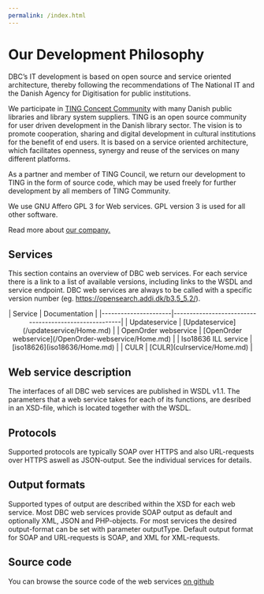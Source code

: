 ```yaml
---
permalink: /index.html
---
```

# Our Development Philosophy
DBC’s IT development is based on open source and service oriented
architecture, thereby following the recommendations of The National
IT and the Danish Agency for Digitisation for public institutions.

We participate in [TING Concept Community](http://www.ting.dk/) with many
Danish public libraries and library system suppliers. TING is an open
source community for user driven development in the Danish library sector.
The vision is to promote cooperation, sharing and digital development in
cultural institutions for the benefit of end users. It is based on a
service oriented architecture, which facilitates openness, synergy and
reuse of the services on many different platforms.

As a partner and member of TING Council, we return our development to TING
in the form of source code, which may be used freely for
further development by all members of TING Community.

We use GNU Affero GPL 3 for Web services. GPL version 3 is used for all other software.

Read more about [our company.](http://www.dbc.dk/english)

## Services
This section contains an overview of DBC web services. For each service
there is a link to a list of available versions, including links to the
WSDL and service endpoint. DBC web services are always to be called with a
specific version number (eg. https://opensearch.addi.dk/b3.5_5.2/).

<center>
| Service              | Documentation                                         |
|----------------------|-------------------------------------------------------| 
| Updateservice        | [Updateservice](/updateservice/Home.md)               |
| OpenOrder webservice | [OpenOrder webservice](/OpenOrder-webservice/Home.md) |
| Iso18636 ILL service | [iso18626](iso18636/Home.md)                          |
| CULR                 | [CULR](culrservice/Home.md)                           |
</center>

## Web service description
The interfaces of all DBC web services are published in WSDL v1.1. The
parameters that a web service takes for each of its functions, are desribed
in an XSD-file, which is located together with the WSDL. 

## Protocols
Supported protocols are typically SOAP over HTTPS and also URL-requests
over HTTPS aswell as JSON-output. See the individual services for details.

## Output formats
Supported types of output are described within the XSD for each web
service. Most DBC web services provide SOAP output as default and
optionally XML, JSON and PHP-objects. For most services the desired
output-format can be set with parameter outputType. Default output format
for SOAP and URL-requests is SOAP, and XML for XML-requests.

## Source code
You can browse the source code of the web services [on github](http://github.com/DBCDK)


